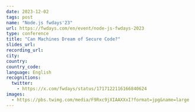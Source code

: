 ```yaml
---
date: 2023-12-02
tags: post
name: "Node.js fwdays'23"
url: https://fwdays.com/en/event/node-js-fwdays-2023
type: conference
title: "Can Machines Dream of Secure Code?"
slides_url:
recording_url:
city: 
country: 
country_code:
language: English
recognitions:
  twitter:
    - https://x.com/fwdays/status/1717122116166840624
images:
  - https://pbs.twimg.com/media/F9Rxc9jXIAAXXxI?format=jpg&name=large
---
```

